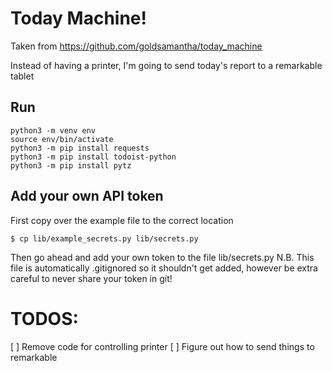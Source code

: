 # Today Machine!

Taken from https://github.com/goldsamantha/today_machine

Instead of having a printer, I'm going to send today's report to a remarkable tablet


## Run
```
python3 -m venv env
source env/bin/activate
python3 -m pip install requests
python3 -m pip install todoist-python 
python3 -m pip install pytz

```

## Add your own API token
First copy over the example file to the correct location
```
$ cp lib/example_secrets.py lib/secrets.py
```
Then go ahead and add your own token to the file lib/secrets.py
N.B. This file is automatically .gitignored so it shouldn't get added,
however be extra careful to never share your token in git!

# TODOS:
[ ] Remove code for controlling printer
[ ] Figure out how to send things to remarkable
